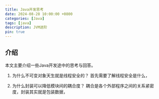 ```yaml
---
title: Java开发思考
date: 2024-08-28 10:00:00 +0800
categories: [Java]
tags: [java]
description: JVM进阶
pin: true
---
```


## 介绍
本文主要介绍一些Java开发途中的思考与回答。

1. 为什么不可变对象天生就是线程安全的？
首先需要了解线程安全是什么，

2. 为什么封装可以降低模块间的耦合度？
耦合是各个外部程序之间的关系紧密度，封装其实就是包装数据，

